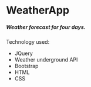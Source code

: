 # WeatherApp
##### Weather forecast for four days. 
Technology used:
- JQuery
- Weather underground API 
- Bootstrap
- HTML
- CSS 

